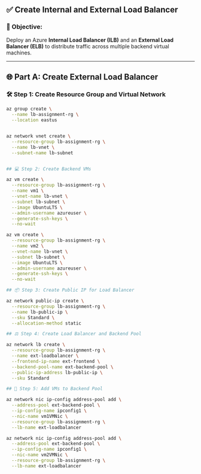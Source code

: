 ## ✅ Create Internal and External Load Balancer

### 🎯 Objective:
Deploy an Azure **Internal Load Balancer (ILB)** and an **External Load Balancer (ELB)** to distribute traffic across multiple backend virtual machines.

---

## 🌐 Part A: Create External Load Balancer

### 🛠️ Step 1: Create Resource Group and Virtual Network

```bash
az group create \
  --name lb-assignment-rg \
  --location eastus


az network vnet create \
  --resource-group lb-assignment-rg \
  --name lb-vnet \
  --subnet-name lb-subnet


## 💻 Step 2: Create Backend VMs

az vm create \
  --resource-group lb-assignment-rg \
  --name vm1 \
  --vnet-name lb-vnet \
  --subnet lb-subnet \
  --image UbuntuLTS \
  --admin-username azureuser \
  --generate-ssh-keys \
  --no-wait

az vm create \
  --resource-group lb-assignment-rg \
  --name vm2 \
  --vnet-name lb-vnet \
  --subnet lb-subnet \
  --image UbuntuLTS \
  --admin-username azureuser \
  --generate-ssh-keys \
  --no-wait

## 📦 Step 3: Create Public IP for Load Balancer

az network public-ip create \
  --resource-group lb-assignment-rg \
  --name lb-public-ip \
  --sku Standard \
  --allocation-method static

## ⚖️ Step 4: Create Load Balancer and Backend Pool

az network lb create \
  --resource-group lb-assignment-rg \
  --name ext-loadbalancer \
  --frontend-ip-name ext-frontend \
  --backend-pool-name ext-backend-pool \
  --public-ip-address lb-public-ip \
  --sku Standard

## 🔁 Step 5: Add VMs to Backend Pool

az network nic ip-config address-pool add \
  --address-pool ext-backend-pool \
  --ip-config-name ipconfig1 \
  --nic-name vm1VMNic \
  --resource-group lb-assignment-rg \
  --lb-name ext-loadbalancer

az network nic ip-config address-pool add \
  --address-pool ext-backend-pool \
  --ip-config-name ipconfig1 \
  --nic-name vm2VMNic \
  --resource-group lb-assignment-rg \
  --lb-name ext-loadbalancer
